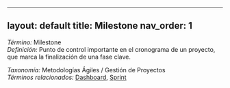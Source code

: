 
---
layout: default
title: Milestone
nav_order: 1
---

*Término:* Milestone  
*Definición:* Punto de control importante en el cronograma de un proyecto, que marca la finalización de una fase clave.

*Taxonomía:* Metodologías Ágiles / Gestión de Proyectos  
*Términos relacionados:* [Dashboard](https://maleniski.github.io/diccionario-angl-tec-mx/docs/alfabeticamente/D/dashboard/), [Sprint](https://maleniski.github.io/diccionario-angl-tec-mx/docs/alfabeticamente/S/sprint/)
